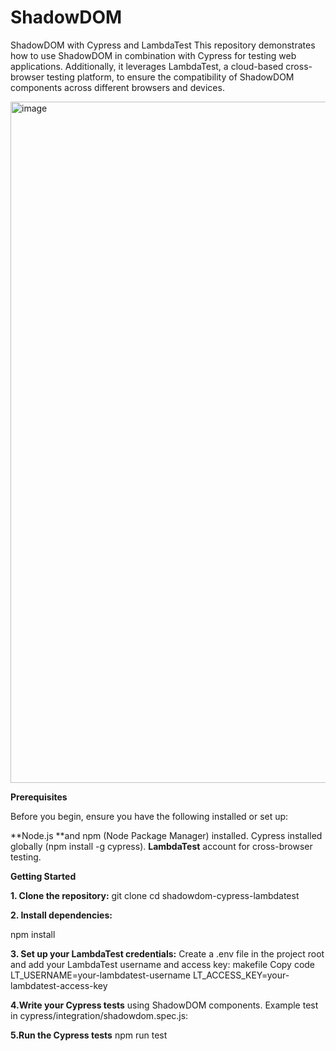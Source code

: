 # ShadowDOM
ShadowDOM with Cypress and LambdaTest
This repository demonstrates how to use ShadowDOM in combination with Cypress for testing web applications. 
Additionally, it leverages LambdaTest, a cloud-based cross-browser testing platform,  to ensure the compatibility of ShadowDOM components across different browsers and devices.


<img width="1090" alt="image" src="https://github.com/cypress1980/ShadowDOM/assets/76464201/09776de8-0863-4367-a996-872dd7be079a">



**Prerequisites**

Before you begin, ensure you have the following installed or set up:

**Node.js **and npm (Node Package Manager) installed.
Cypress installed globally (npm install -g cypress).
**LambdaTest** account for cross-browser testing.


**Getting Started**

**1. Clone the repository:**
git clone <repository-url>
cd shadowdom-cypress-lambdatest

**2. Install dependencies:**

npm install

**3. Set up your LambdaTest credentials:**
Create a .env file in the project root and add your LambdaTest username and access key:
makefile
Copy code
LT_USERNAME=your-lambdatest-username
LT_ACCESS_KEY=your-lambdatest-access-key

**4.Write your Cypress tests** using ShadowDOM components. Example test in cypress/integration/shadowdom.spec.js:

**5.Run the Cypress tests**
npm run test


